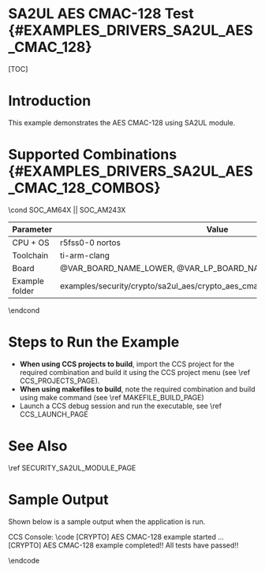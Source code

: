 # SA2UL AES CMAC-128 Test {#EXAMPLES_DRIVERS_SA2UL_AES_CMAC_128}

[TOC]

# Introduction

This example demonstrates the AES CMAC-128 using SA2UL module.

# Supported Combinations {#EXAMPLES_DRIVERS_SA2UL_AES_CMAC_128_COMBOS}

\cond SOC_AM64X || SOC_AM243X

 Parameter      | Value
 ---------------|-----------
 CPU + OS       | r5fss0-0 nortos
 Toolchain      | ti-arm-clang
 Board          | @VAR_BOARD_NAME_LOWER, @VAR_LP_BOARD_NAME_LOWER
 Example folder | examples/security/crypto/sa2ul_aes/crypto_aes_cmac_128/crypto_aes_cmac_128.c

\endcond

# Steps to Run the Example

- **When using CCS projects to build**, import the CCS project for the required combination
  and build it using the CCS project menu (see \ref CCS_PROJECTS_PAGE).
- **When using makefiles to build**, note the required combination and build using
  make command (see \ref MAKEFILE_BUILD_PAGE)
- Launch a CCS debug session and run the executable, see \ref CCS_LAUNCH_PAGE

# See Also

\ref SECURITY_SA2UL_MODULE_PAGE

# Sample Output

Shown below is a sample output when the application is run.


CCS Console:
\code
[CRYPTO] AES CMAC-128 example started ...
[CRYPTO] AES CMAC-128 example completed!!
All tests have passed!!

\endcode


